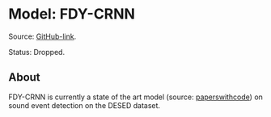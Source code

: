 # Model: FDY-CRNN

Source: [GitHub-link](https://github.com/frednam93/FDY-SED).

Status: Dropped.

## About

FDY-CRNN is currently a state of the art model (source: [paperswithcode](https://paperswithcode.com/task/sound-event-detection)) on sound event detection on the DESED dataset. 
